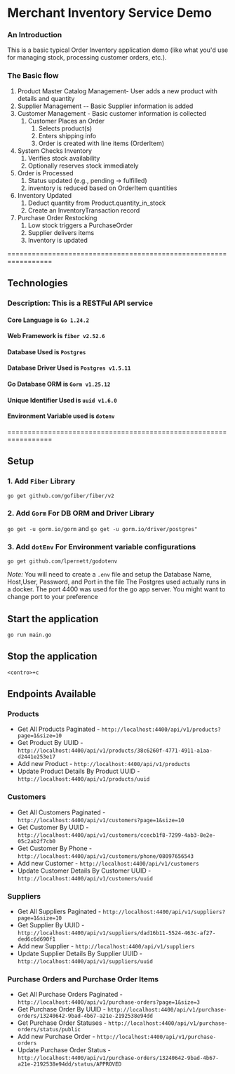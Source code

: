 # Merchant Inventory Service Demo

### An Introduction

This is a basic typical Order Inventory application demo (like what you'd use for managing stock, processing customer orders, etc.).

### The Basic flow

1. Product Master Catalog Management- User adds a new product with details and quantity
2. Supplier Management -- Basic Supplier information is added
3. Customer Management - Basic customer information is collected
   1. Customer Places an Order
      1. Selects product(s)
      2. Enters shipping info
      3. Order is created with line items (OrderItem)
4. System Checks Inventory
   1. Verifies stock availability
   2. Optionally reserves stock immediately
5. Order is Processed
   1. Status updated (e.g., pending → fulfilled)
   2. inventory is reduced based on OrderItem quantities
6. Inventory Updated
   1. Deduct quantity from Product.quantity_in_stock
   2. Create an InventoryTransaction record
7. Purchase Order Restocking
   1. Low stock triggers a PurchaseOrder
   2. Supplier delivers items
   3. Inventory is updated

=================================================================

## Technologies 
### Description: This is a RESTFul API service

#### Core Language is `Go 1.24.2`
#### Web Framework is `fiber v2.52.6`
#### Database Used is `Postgres`
#### Database Driver Used is `Postgres v1.5.11 `
#### Go Database ORM is `Gorm v1.25.12`
#### Unique Identifier Used is `uuid v1.6.0`
#### Environment Variable used is `dotenv`

=================================================================
## Setup

### 1.   Add `Fiber` Library
`go get github.com/gofiber/fiber/v2`

### 2.   Add `Gorm` For DB ORM and Driver Library
`go get -u gorm.io/gorm` and
`go get -u gorm.io/driver/postgres"
`
### 3.  Add `dotEnv` For Environment variable configurations
`go get github.com/lpernett/godotenv`

*Note:* You will need to create a `.env` file and setup the Database Name, Host,User, Password, and Port in the file
The Postgres used actually runs in a docker. The port 4400 was used for the go app server. You might want to change port to your preference 

## Start the application
`go run main.go`

## Stop the application
`<contro>+c`

## Endpoints Available

### Products
* Get All Products Paginated - `http://localhost:4400/api/v1/products?page=1&size=10`
* Get Product By UUID - `http://localhost:4400/api/v1/products/38c6260f-4771-4911-a1aa-d2441e253e17`
* Add new Product - `http://localhost:4400/api/v1/products`
* Update Product Details By Product UUID - `http://localhost:4400/api/v1/products/uuid`

### Customers
* Get All Customers Paginated - `http://localhost:4400/api/v1/customers?page=1&size=10`
* Get Customer By UUID - `http://localhost:4400/api/v1/customers/ccecb1f8-7299-4ab3-8e2e-05c2ab2f7cb0`
* Get Customer By Phone - `http://localhost:4400/api/v1/customers/phone/08097656543`
* Add new Customer - `http://localhost:4400/api/v1/customers`
* Update Customer Details By Customer UUID - `http://localhost:4400/api/v1/customers/uuid`

### Suppliers
* Get All Suppliers Paginated - `http://localhost:4400/api/v1/suppliers?page=1&size=10`
* Get Supplier By UUID - `http://localhost:4400/api/v1/suppliers/dad16b11-5524-463c-af27-ded6c6d690f1`
* Add new Supplier - `http://localhost:4400/api/v1/suppliers`
* Update Supplier Details By Supplier UUID - `http://localhost:4400/api/v1/suppliers/uuid`

### Purchase Orders and Purchase Order Items
* Get All Purchase Orders Paginated - `http://localhost:4400/api/v1/purchase-orders?page=1&size=3`
* Get Purchase Order By UUID - `http://localhost:4400/api/v1/purchase-orders/13240642-9bad-4b67-a21e-2192538e94dd`
* Get Purchase Order Statuses - `http://localhost:4400/api/v1/purchase-orders/status/public`
* Add new Purchase Order - `http://localhost:4400/api/v1/purchase-orders`
* Update Purchase Order Status - `http://localhost:4400/api/v1/purchase-orders/13240642-9bad-4b67-a21e-2192538e94dd/status/APPROVED`